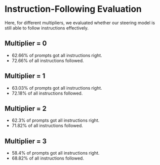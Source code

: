 # Instruction-Following Evaluation

Here, for different multipliers, we evaluated whether our steering model is still able to follow instructions effectively.

## Multiplier = 0

- 62.66% of prompts got all instructions right.
- 72.66% of all instructions followed.

## Multiplier = 1

- 63.03% of prompts got all instructions right.
- 72.18% of all instructions followed.

## Multiplier = 2

- 62.3% of prompts got all instructions right.
- 71.82% of all instructions followed.

## Multiplier = 3

- 58.4% of prompts got all instructions right.
- 68.82% of all instructions followed.